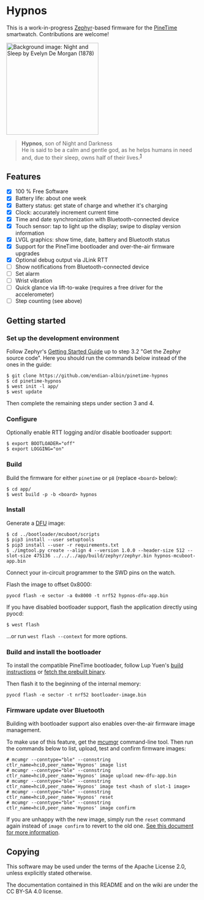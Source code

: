 # Hypnos

This is a work-in-progress [Zephyr](https://www.zephyrproject.org/)-based firmware for the
[PineTime](https://www.pine64.org/pinetime/) smartwatch. Contributions are welcome!

<img src="app/hypnos/hypnos-photo.png" title="Background image: Night and Sleep by Evelyn De Morgan (1878)" width="240px" height="240px">

> **Hypnos**, son of Night and Darkness</br>
> He is said to be a calm and gentle god, as he helps humans in need and, due to their sleep, owns
> half of their lives.<sup>[1](https://en.wikipedia.org/wiki/Hypnos)</sup>

## Features

- [x] 100 % Free Software
- [x] Battery life: about one week
- [x] Battery status: get state of charge and whether it's charging
- [x] Clock: accurately increment current time
- [x] Time and date synchronization with Bluetooth-connected device
- [x] Touch sensor: tap to light up the display; swipe to display version information
- [x] LVGL graphics: show time, date, battery and Bluetooth status
- [x] Support for the PineTime bootloader and over-the-air firmware upgrades
- [x] Optional debug output via JLink RTT
- [ ] Show notifications from Bluetooth-connected device
- [ ] Set alarm
- [ ] Wrist vibration
- [ ] Quick glance via lift-to-wake (requires a free driver for the accelerometer)
- [ ] Step counting (see above)

## Getting started

### Set up the development environment

Follow Zephyr's [Getting Started Guide](https://docs.zephyrproject.org/latest/getting_started/index.html)
up to step 3.2 "Get the Zephyr source code". Here you should run the commands below
instead of the ones in the guide:
```
$ git clone https://github.com/endian-albin/pinetime-hypnos
$ cd pinetime-hypnos
$ west init -l app/
$ west update
```

Then complete the remaining steps under section 3 and 4.

### Configure

Optionally enable RTT logging and/or disable bootloader support:
```
$ export BOOTLOADER="off"
$ export LOGGING="on"
```

### Build

Build the firmware for either `pinetime` or `p8` (replace `<board>` below):
```
$ cd app/
$ west build -p -b <board> hypnos
```

### Install

Generate a [DFU](https://docs.zephyrproject.org/2.3.0/guides/device_mgmt/dfu.html) image:
```
$ cd ../bootloader/mcuboot/scripts
$ pip3 install --user setuptools
$ pip3 install --user -r requirements.txt
$ ./imgtool.py create --align 4 --version 1.0.0 --header-size 512 --slot-size 475136 ../../../app/build/zephyr/zephyr.bin hypnos-mcuboot-app.bin
```
Connect your in-circuit programmer to the SWD pins on the watch.

Flash the image to offset 0x8000:
```
pyocd flash -e sector -a 0x8000 -t nrf52 hypnos-dfu-app.bin
```

If you have disabled bootloader support, flash the application directly using pyocd:
```
$ west flash
```
...or run `west flash --context` for more options.


### Build and install the bootloader

To install the compatible PineTime bootloader, follow Lup Yuen's [build instructions](https://lupyuen.github.io/pinetime-rust-mynewt/articles/mcuboot#build-and-flash-mcuboot-bootloader)
or [fetch the prebuilt binary](https://lupyuen.github.io/pinetime-rust-mynewt/articles/mcuboot#build-and-flash-mcuboot-bootloader).

Then flash it to the beginning of the internal memory:

```
pyocd flash -e sector -t nrf52 bootloader-image.bin
```

### Firmware update over Bluetooth

Building with bootloader support also enables over-the-air firmware image management.

To make use of this feature, get the [mcumgr](https://github.com/apache/mynewt-mcumgr#command-line-tool) command-line tool.
Then run the commands below to list, upload, test and confirm firmware images:

```
# mcumgr --conntype="ble" --connstring ctlr_name=hci0,peer_name='Hypnos' image list
# mcumgr --conntype="ble" --connstring ctlr_name=hci0,peer_name='Hypnos' image upload new-dfu-app.bin
# mcumgr --conntype="ble" --connstring ctlr_name=hci0,peer_name='Hypnos' image test <hash of slot-1 image>
# mcumgr --conntype="ble" --connstring ctlr_name=hci0,peer_name='Hypnos' reset
# mcumgr --conntype="ble" --connstring ctlr_name=hci0,peer_name='Hypnos' image confirm
```

If you are unhappy with the new image, simply run the `reset` command again instead of `image confirm` to revert to the old one.
[See this document for more information](https://docs.zephyrproject.org/latest/samples/subsys/mgmt/mcumgr/smp_svr/README.html).

## Copying

This software may be used under the terms of the Apache License 2.0,
unless explicitly stated otherwise.

The documentation contained in this README and on the wiki are under
the CC BY-SA 4.0 license.
